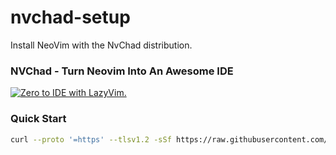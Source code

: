 # nvchad-setup

Install NeoVim with the NvChad distribution.

### NVChad - Turn Neovim Into An Awesome IDE

[![Zero to IDE with LazyVim.](https://i.ytimg.com/vi/yW3ovyQCwpw/hqdefault.jpg)](https://www.youtube.com/watch?v=yW3ovyQCwpw)

### Quick Start

```bash
curl --proto '=https' --tlsv1.2 -sSf https://raw.githubusercontent.com/unix-terminal-setup/nvchad-setup/main/setup.sh | bash
```
